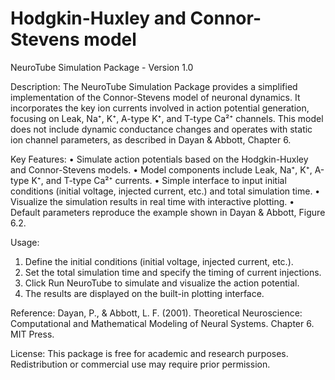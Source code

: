 # Hodgkin-Huxley and Connor-Stevens model

NeuroTube Simulation Package - Version 1.0

Description:
The NeuroTube Simulation Package provides a simplified implementation of the Connor-Stevens model of neuronal dynamics. It incorporates the key ion currents involved in action potential generation, focusing on Leak, Na⁺, K⁺, A-type K⁺, and T-type Ca²⁺ channels. This model does not include dynamic conductance changes and operates with static ion channel parameters, as described in Dayan & Abbott, Chapter 6.

Key Features:
•	Simulate action potentials based on the Hodgkin-Huxley and Connor-Stevens models.
•	Model components include Leak, Na⁺, K⁺, A-type K⁺, and T-type Ca²⁺ currents.
•	Simple interface to input initial conditions (initial voltage, injected current, etc.) and total simulation time.
•	Visualize the simulation results in real time with interactive plotting.
•	Default parameters reproduce the example shown in Dayan & Abbott, Figure 6.2.

Usage:
1.	Define the initial conditions (initial voltage, injected current, etc.).
2.	Set the total simulation time and specify the timing of current injections.
3.	Click Run NeuroTube to simulate and visualize the action potential.
4.	The results are displayed on the built-in plotting interface.

Reference:
Dayan, P., & Abbott, L. F. (2001). Theoretical Neuroscience: Computational and Mathematical Modeling of Neural Systems. Chapter 6. MIT Press.

License:
This package is free for academic and research purposes. Redistribution or commercial use may require prior permission.

